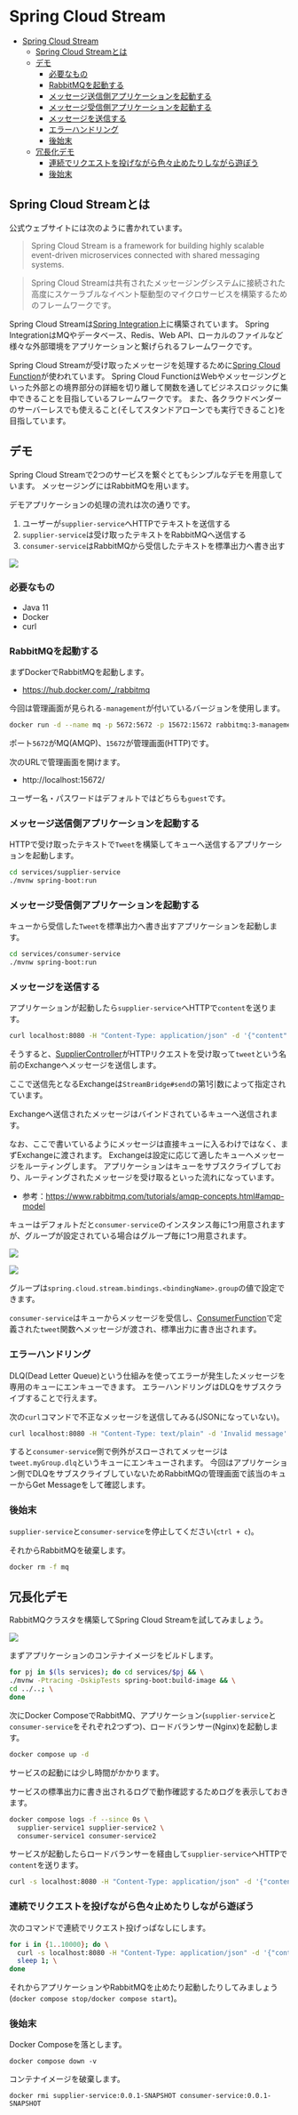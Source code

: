 # Spring Cloud Stream

<!-- @import "[TOC]" {cmd="toc" depthFrom=1 depthTo=6 orderedList=false} -->

<!-- code_chunk_output -->

- [Spring Cloud Stream](#spring-cloud-stream)
  - [Spring Cloud Streamとは](#spring-cloud-streamとは)
  - [デモ](#デモ)
    - [必要なもの](#必要なもの)
    - [RabbitMQを起動する](#rabbitmqを起動する)
    - [メッセージ送信側アプリケーションを起動する](#メッセージ送信側アプリケーションを起動する)
    - [メッセージ受信側アプリケーションを起動する](#メッセージ受信側アプリケーションを起動する)
    - [メッセージを送信する](#メッセージを送信する)
    - [エラーハンドリング](#エラーハンドリング)
    - [後始末](#後始末)
  - [冗長化デモ](#冗長化デモ)
    - [連続でリクエストを投げながら色々止めたりしながら遊ぼう](#連続でリクエストを投げながら色々止めたりしながら遊ぼう)
    - [後始末](#後始末-1)

<!-- /code_chunk_output -->

## Spring Cloud Streamとは

公式ウェブサイトには次のように書かれています。

> Spring Cloud Stream is a framework for building highly scalable event-driven microservices connected with shared messaging systems.

> Spring Cloud Streamは共有されたメッセージングシステムに接続された高度にスケーラブルなイベント駆動型のマイクロサービスを構築するためのフレームワークです。

Spring Cloud Streamは[Spring Integration](https://spring.io/projects/spring-integration)上に構築されています。
Spring IntegrationはMQやデータベース、Redis、Web API、ローカルのファイルなど様々な外部環境をアプリケーションと繋げられるフレームワークです。

Spring Cloud Streamが受け取ったメッセージを処理するために[Spring Cloud Function](https://spring.io/projects/spring-cloud-function)が使われています。
Spring Cloud FunctionはWebやメッセージングといった外部との境界部分の詳細を切り離して関数を通してビジネスロジックに集中できることを目指しているフレームワークです。
また、各クラウドベンダーのサーバーレスでも使えること(そしてスタンドアローンでも実行できること)を目指しています。

## デモ

Spring Cloud Streamで2つのサービスを繋ぐとてもシンプルなデモを用意しています。
メッセージングにはRabbitMQを用います。

デモアプリケーションの処理の流れは次の通りです。

1. ユーザーが`supplier-service`へHTTPでテキストを送信する
2. `supplier-service`は受け取ったテキストをRabbitMQへ送信する
3. `consumer-service`はRabbitMQから受信したテキストを標準出力へ書き出す

![](assets/plantuml/diagram1.svg)

### 必要なもの

- Java 11
- Docker
- curl

### RabbitMQを起動する

まずDockerでRabbitMQを起動します。

- https://hub.docker.com/_/rabbitmq

今回は管理画面が見られる`-management`が付いているバージョンを使用します。

```sh
docker run -d --name mq -p 5672:5672 -p 15672:15672 rabbitmq:3-management
```

ポート`5672`がMQ(AMQP)、`15672`が管理画面(HTTP)です。

次のURLで管理画面を開けます。

- http://localhost:15672/

ユーザー名・パスワードはデフォルトではどちらも`guest`です。

### メッセージ送信側アプリケーションを起動する

HTTPで受け取ったテキストで`Tweet`を構築してキューへ送信するアプリケーションを起動します。

```sh
cd services/supplier-service
./mvnw spring-boot:run
```

### メッセージ受信側アプリケーションを起動する

キューから受信した`Tweet`を標準出力へ書き出すアプリケーションを起動します。

```sh
cd services/consumer-service
./mvnw spring-boot:run
```

### メッセージを送信する

アプリケーションが起動したら`supplier-service`へHTTPで`content`を送ります。

```sh
curl localhost:8080 -H "Content-Type: application/json" -d '{"content":"Hello World"}'
```

そうすると、[SupplierController](services/supplier-service/src/main/java/com/example/SupplierController.java)がHTTPリクエストを受け取って`tweet`という名前のExchangeへメッセージを送信します。

ここで送信先となるExchangeは`StreamBridge#send`の第1引数によって指定されています。

Exchangeへ送信されたメッセージはバインドされているキューへ送信されます。

なお、ここで書いているようにメッセージは直接キューに入るわけではなく、まずExchangeに渡されます。
Exchangeは設定に応じて適したキューへメッセージをルーティングします。
アプリケーションはキューをサブスクライブしており、ルーティングされたメッセージを受け取るといった流れになっています。

- 参考：https://www.rabbitmq.com/tutorials/amqp-concepts.html#amqp-model

キューはデフォルトだと`consumer-service`のインスタンス毎に1つ用意されますが、グループが設定されている場合はグループ毎に1つ用意されます。

![](assets/plantuml/default.svg)

![](assets/plantuml/group.svg)

グループは`spring.cloud.stream.bindings.<bindingName>.group`の値で設定できます。

`consumer-service`はキューからメッセージを受信し、[ConsumerFunction](services/consumer-service/src/main/java/com/example/ConsumerFunction.java)で定義された`tweet`関数へメッセージが渡され、標準出力に書き出されます。

### エラーハンドリング

DLQ(Dead Letter Queue)という仕組みを使ってエラーが発生したメッセージを専用のキューにエンキューできます。
エラーハンドリングはDLQをサブスクライブすることで行えます。

次の`curl`コマンドで不正なメッセージを送信してみる(JSONになっていない)。

```sh
curl localhost:8080 -H "Content-Type: text/plain" -d 'Invalid message'
```

すると`consumer-service`側で例外がスローされてメッセージは`tweet.myGroup.dlq`というキューにエンキューされます。
今回はアプリケーション側でDLQをサブスクライブしていないためRabbitMQの管理画面で該当のキューからGet Messageをして確認します。

### 後始末

`supplier-service`と`consumer-service`を停止してください(`ctrl + c`)。

それからRabbitMQを破棄します。

```sh
docker rm -f mq
```

## 冗長化デモ

RabbitMQクラスタを構築してSpring Cloud Streamを試してみましょう。

![](assets/plantuml/diagram2.svg)

まずアプリケーションのコンテナイメージをビルドします。

```sh
for pj in $(ls services); do cd services/$pj && \
./mvnw -Ptracing -DskipTests spring-boot:build-image && \
cd ../..; \
done
```

次にDocker ComposeでRabbitMQ、アプリケーション(`supplier-service`と`consumer-service`をそれぞれ2つずつ)、ロードバランサー(Nginx)を起動します。

```sh
docker compose up -d
```

サービスの起動には少し時間がかかります。

サービスの標準出力に書き出されるログで動作確認するためログを表示しておきます。

```sh
docker compose logs -f --since 0s \
  supplier-service1 supplier-service2 \
  consumer-service1 consumer-service2
```

サービスが起動したらロードバランサーを経由して`supplier-service`へHTTPで`content`を送ります。

```sh
curl -s localhost:8080 -H "Content-Type: application/json" -d '{"content":"Hello World"}'
```

### 連続でリクエストを投げながら色々止めたりしながら遊ぼう

次のコマンドで連続でリクエスト投げっぱなしにします。

```sh
for i in {1..10000}; do \
  curl -s localhost:8080 -H "Content-Type: application/json" -d '{"content":"My tweet '$(printf "%05d" "$i")'"}' && \
  sleep 1; \
done
```

それからアプリケーションやRabbitMQを止めたり起動したりしてみましょう(`docker compose stop/docker compose start`)。

### 後始末

Docker Composeを落とします。

```
docker compose down -v
```

コンテナイメージを破棄します。

```
docker rmi supplier-service:0.0.1-SNAPSHOT consumer-service:0.0.1-SNAPSHOT
```
